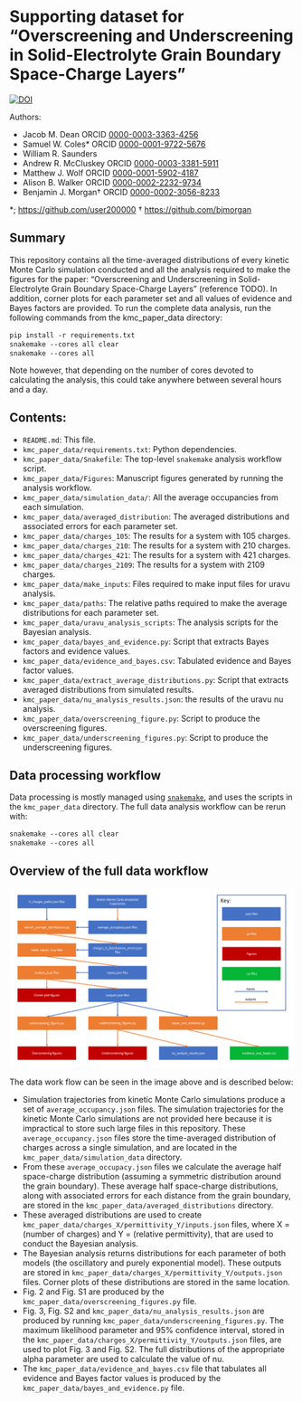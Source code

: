 # Supporting dataset for &ldquo;Overscreening and Underscreening in Solid-Electrolyte Grain Boundary Space-Charge Layers&rdquo;
[![DOI](https://zenodo.org/badge/DOI/10.5281/zenodo.4647844.svg)](https://doi.org/10.5281/zenodo.4647844)

Authors:
- Jacob M. Dean ORCID [0000-0003-3363-4256](https://orcid.org/0000-0003-3363-4256)
- Samuel W. Coles* ORCID [0000-0001-9722-5676](https://orcid.org/0000-0001-9722-5676)
- William R. Saunders 
- Andrew R. McCluskey ORCID [0000-0003-3381-5911](https://orcid.org/0000-0003-3381-5911)
- Matthew J. Wolf ORCID [0000-0001-5902-4187](https://orcid.org/0000-0001-5902-4187)
- Alison B. Walker ORCID [0000-0002-2232-9734](https://orcid.org/0000-0002-2232-9734) 
- Benjamin J. Morgan$\dagger$ ORCID [0000-0002-3056-8233](https://orcid.org/0000-0002-3056-8233)

*; https://github.com/user200000
$`\dagger`$ https://github.com/bjmorgan
## Summary
This repository contains all the time-averaged distributions of every kinetic Monte Carlo simulation conducted and all the analysis required to make the figures for the paper: &ldquo;Overscreening and Underscreening in Solid-Electrolyte Grain Boundary Space-Charge Layers&rdquo; (reference TODO). In addition, corner plots for each parameter set and all values of evidence and Bayes factors are provided.
To run the complete data analysis, run the following commands from the kmc_paper_data directory:
```
pip install -r requirements.txt
snakemake --cores all clear
snakemake --cores all
```
Note however, that depending on the number of cores devoted to calculating the analysis, this could take anywhere between several hours and a day.
## Contents:
- `README.md`: This file.
- `kmc_paper_data/requirements.txt`: Python dependencies.
- `kmc_paper_data/Snakefile`: The top-level `snakemake` analysis workflow script.
- `kmc_paper_data/Figures`: Manuscript figures generated by running the analysis workflow.
- `kmc_paper_data/simulation_data/`: All the average occupancies from each simulation.
- `kmc_paper_data/averaged_distribution`: The averaged distributions and associated errors for each parameter set.
- `kmc_paper_data/charges_105`: The results for a system with 105 charges.
- `kmc_paper_data/charges_210`: The results for a system with 210 charges.
- `kmc_paper_data/charges_421`: The results for a system with 421 charges.
- `kmc_paper_data/charges_2109`: The results for a system with 2109 charges.
- `kmc_paper_data/make_inputs`: Files required to make input files for uravu analysis.
- `kmc_paper_data/paths`: The relative paths required to make the average distributions for each parameter set.
- `kmc_paper_data/uravu_analysis_scripts`: The analysis scripts for the Bayesian analysis.
- `kmc_paper_data/bayes_and_evidence.py`: Script that extracts Bayes factors and evidence values.
- `kmc_paper_data/evidence_and_bayes.csv`: Tabulated evidence and Bayes factor values.
- `kmc_paper_data/extract_average_distributions.py`: Script that extracts averaged distributions from simulated results.
- `kmc_paper_data/nu_analysis_results.json`: the results of the uravu nu analysis.
- `kmc_paper_data/overscreening_figure.py`: Script to produce the overscreening figures.
- `kmc_paper_data/underscreening_figures.py`: Script to produce the underscreening figures.
## Data processing workflow
Data processing is mostly managed using [`snakemake`](https://snakemake.readthedocs.io), and uses the scripts in the `kmc_paper_data` directory. The full data analysis workflow can be rerun with:
```
snakemake --cores all clear
snakemake --cores all
```

## Overview of the full data workflow

![](./README_figures/Data_Workflow.png)

The data work flow can be seen in the image above and is described below: 

- Simulation trajectories from kinetic Monte Carlo simulations produce a set of `average_occupancy.json` files. The simulation trajectories for the kinetic Monte Carlo simulations are not provided here because it is impractical to store such large files in this repository. These `average_occupancy.json` files store the time-averaged distribution of charges across a single simulation, and are located in the `kmc_paper_data/simulation_data` directory. 
- From these `average_occupacy.json` files we calculate the average half space-charge distribution (assuming a symmetric distribution around the grain boundary). These average half space-charge distributions, along with associated errors for each distance from the grain boundary, are stored in the `kmc_paper_data/averaged_distributions` directory.
- These averaged distributions are used to create `kmc_paper_data/charges_X/permittivity_Y/inputs.json` files, where X = (number of charges) and Y = (relative permittivity), that are used to conduct the Bayesian analysis. 
-   The Bayesian analysis returns distributions for each parameter of both models (the oscillatory and purely exponential model). These outputs are stored in `kmc_paper_data/charges_X/permittivity_Y/outputs.json` files. Corner plots of these distributions are stored in the same location.
-  Fig. 2 and Fig. S1 are produced by the `kmc_paper_data/overscreening_figures.py` file. 
-  Fig. 3, Fig. S2 and `kmc_paper_data/nu_analysis_results.json` are produced by running `kmc_paper_data/underscreening_figures.py`. The maximum likelihood parameter and 95% confidence interval, stored in the `kmc_paper_data/charges_X/permittivity_Y/outputs.json` files, are used to plot Fig. 3 and Fig. S2. The full distributions of the appropriate alpha parameter are used to calculate the value of nu.
-   The `kmc_paper_data/evidence_and_bayes.csv` file that tabulates all evidence and Bayes factor values is produced by the `kmc_paper_data/bayes_and_evidence.py` file. 
